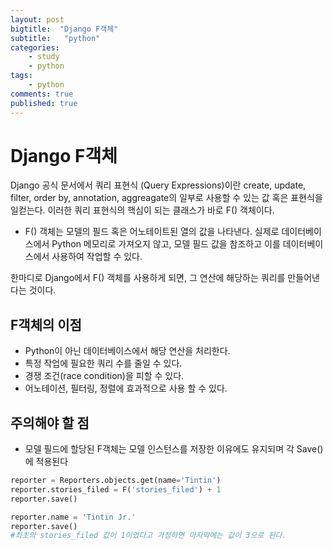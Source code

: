 ```yaml
---
layout: post
bigtitle:  "Django F객체"
subtitle:   "python"
categories:
    - study
    - python
tags:
    - python
comments: true
published: true
---
```

# Django F객체

Django 공식 문서에서 쿼리 표현식 (Query Expressions)이란 create, update, filter, order by, annotation, aggreagate의 일부로 사용할 수 있는 값 혹은 표현식을 일컫는다. 이러한 쿼리 표현식의 핵심이 되는 클래스가 바로 F() 객체이다.
- F() 객체는 모델의 필드 혹은 어노테이트된 열의 값을 나타낸다. 실제로 데이터베이스에서 Python 메모리로 가져오지 않고, 모델 필드 값을 참조하고 이를 데이터베이스에서 사용하여 작업할 수 있다.

한마디로 Django에서 F() 객체를 사용하게 되면, 그 연산에 해당하는 쿼리를 만들어낸다는 것이다.

## F객체의 이점

- Python이 아닌 데이터베이스에서 해당 연산을 처리한다.
- 특정 작업에 필요한 쿼리 수를 줄일 수 있다.
- 경쟁 조건(race condition)을 피할 수 있다.
- 어노테이션, 필터링, 정렬에 효과적으로 사용 할 수 있다.

## 주의해야 할 점
- 모델 필드에 할당된 F객체는 모델 인스턴스를 저장한 이유에도 유지되며 각 Save()에 적용된다
```python
reporter = Reporters.objects.get(name='Tintin')
reporter.stories_filed = F('stories_filed') + 1
reporter.save()

reporter.name = 'Tintin Jr.'
reporter.save()
#최초의 stories_filed 값이 1이었다고 가정하면 마지막에는 값이 3으로 된다.
```
